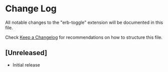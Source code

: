 # Change Log

All notable changes to the "erb-toggle" extension will be documented in this file.

Check [Keep a Changelog](http://keepachangelog.com/) for recommendations on how to structure this file.

## [Unreleased]

- Initial release